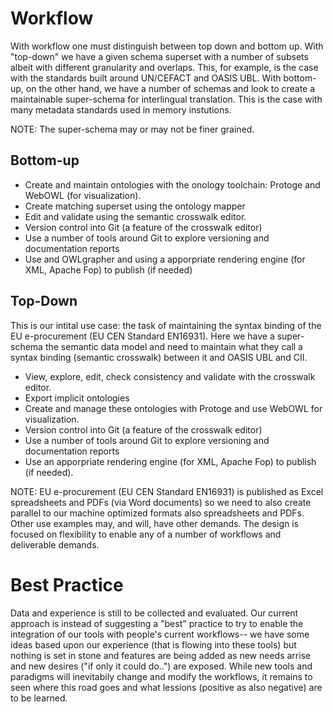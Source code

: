 # Workflow
With workflow one must distinguish between top down and bottom up. With "top-down" we have a given schema superset with a number of subsets albeit with different granularity
and overlaps. This, for example, is the case with the standards built around UN/CEFACT and OASIS UBL. With bottom-up, on the other hand, we have a number of schemas
and look to create a maintainable super-schema for interlingual translation. This is the case with many metadata standards used in memory instutions.

NOTE: The super-schema may or may not be finer grained.

## Bottom-up
* Create and maintain ontologies with the onology toolchain: Protoge and WebOWL (for visualization).
* Create matching superset using the ontology mapper
* Edit and validate using the semantic crosswalk editor.
* Version control into Git (a feature of the crosswalk editor)
* Use a number of tools around Git to explore versioning and documentation reports
* Use and OWLgrapher and using a apporpriate rendering engine (for XML, Apache Fop) to publish (if needed)

## Top-Down
This is our intital use case: the task of maintaining the syntax binding of the EU e-procurement (EU CEN Standard EN16931).
Here we have a super-schema the semantic data model and need to maintain what they call a syntax binding (semantic crosswalk) between it and OASIS UBL and CII.
* View, explore, edit, check consistency and validate with the crosswalk editor.
* Export implicit ontologies
* Create and manage these ontologies with Protoge and use WebOWL for visualization.
* Version control into Git (a feature of the crosswalk editor)
* Use a number of tools around Git to explore versioning and documentation reports
* Use an apporpriate rendering engine (for XML, Apache Fop) to publish (if needed).

NOTE: EU e-procurement (EU CEN Standard EN16931) is published as Excel spreadsheets and PDFs (via Word documents) so we need to also create parallel to our
machine optimized formats also spreadsheets and PDFs. Other use examples may, and will, have other demands. The design is focused on flexibility to enable any
of a number of workflows and deliverable demands.

# Best Practice
Data and experience is still to be collected and evaluated. Our current approach is instead of suggesting a "best" practice to try to enable the
integration of our tools with people's current workflows-- we have some ideas based upon our experience (that is flowing into these tools) but nothing is set in stone and features are being added as new needs arrise and new desires ("if only it could do..") are exposed. While new tools and paradigms will inevitabily change and modify the workflows, it remains to seen where this road goes and what lessions (positive as also negative) are to be learned.
